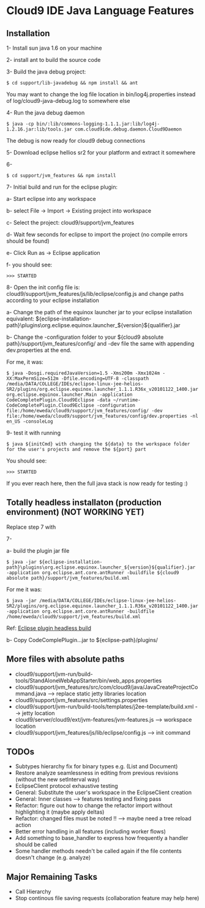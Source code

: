 # Cloud9 IDE Java Language Features

## Installation

1- Install sun java 1.6 on your machine

2- install ant to build the source code

3- Build the java debug project:

    $ cd support/lib-javadebug && npm install && ant

You may want to change the log file location in bin/log4j.properties instead of log/cloud9-java-debug.log to somewhere else

4- Run the java debug daemon

    $ java -cp bin/:lib/commons-logging-1.1.1.jar:lib/log4j-1.2.16.jar:lib/tools.jar com.cloud9ide.debug.daemon.Cloud9Daemon

The debug is now ready for cloud9 debug connections

5- Download eclipse hellios sr2 for your platform and extract it somewhere

6-

    $ cd support/jvm_features && npm install

7- Initial build and run for the eclipse plugin:

a- Start eclipse into any workspace

b- select File -> Import -> Existing project into workspace

c- Select the project: cloud9/support/jvm_features

d- Wait few seconds for eclipse to import the project (no compile errors should be found)

e- Click Run as -> Eclipse application

f- you should see:

    >>> STARTED

8- Open the init config file is: cloud9/support/jvm_features/js/lib/eclipse/config.js and change paths according to your eclipse installation

a- Change the path of the equinox launcher jar to your eclipse installation equivalent:
${eclipse-installation-path}\plugins\org.eclipse.equinox.launcher_${version}${qualifier}.jar

b- Change the -configuration folder to your ${cloud9 absolute path}/support/jvm_features/config/ and -dev file the same with appending dev.properties at the end.

For me, it was:

    $ java -Dosgi.requiredJavaVersion=1.5 -Xms200m -Xmx1024m -XX:MaxPermSize=512m -Dfile.encoding=UTF-8 -classpath /media/DATA/COLLEGE/IDEs/eclipse-linux-jee-helios-SR2/plugins/org.eclipse.equinox.launcher_1.1.1.R36x_v20101122_1400.jar org.eclipse.equinox.launcher.Main -application CodeCompletePlugin.Cloud9Eclipse -data ~/runtime-CodeCompletePlugin.Cloud9Eclipse -configuration file:/home/eweda/cloud9/support/jvm_features/config/ -dev file:/home/eweda/cloud9/support/jvm_features/config/dev.properties -nl en_US -consoleLog

9- test it with running

    $ java ${initCmd} with changing the ${data} to the workspace folder for the user's projects and remove the ${port} part

You should see:

    >>> STARTED

If you ever reach here, then the full java stack is now ready for testing :)

## Totally headless installaton (production environment) (NOT WORKING YET)

Replace step 7 with

7-

a- build the plugin jar file

    $ java -jar ${eclipse-installation-path}\plugins\org.eclipse.equinox.launcher_${version}${qualifier}.jar -application org.eclipse.ant.core.antRunner -buildfile ${cloud9 absolute path}/support/jvm_features/build.xml

For me it was:

    $ java -jar /media/DATA/COLLEGE/IDEs/eclipse-linux-jee-helios-SR2/plugins/org.eclipse.equinox.launcher_1.1.1.R36x_v20101122_1400.jar -application org.eclipse.ant.core.antRunner -buildfile /home/eweda/cloud9/support/jvm_features/build.xml

Ref: [Eclipse plugin headless build](http://eclipse.dzone.com/articles/headless-build-beginners-part)

b- Copy CodeComplePlugin...jar to ${eclipse-path}/plugins/


## More files with absolute paths
* cloud9/support/jvm-run/build-tools/StandAloneWebAppStarter/bin/web_apps.properties
* cloud9/support/jvm_features/src/com/cloud9/java/JavaCreateProjectCommand.java --> replace static jetty libraries location
* cloud9/support/jvm_features/src/settings.properties
* cloud9/support/jvm-run/build-tools/templates/j2ee-template/build.xml --> jetty location
* cloud9/server/cloud9/ext/jvm-features/jvm-features.js --> workspace location
* cloud9/support/jvm_features/js/lib/eclipse/config.js --> init command

## TODOs

* Subtypes hierarchy fix for binary types e.g. (List and Document)
* Restore analyze seamlessness in editing from previous revisions (without the new setInterval way)
* EclipseClient protocol exhaustive testing
* General: Substitute the user's workspace in the EclipseClient creation
* General: Inner classes --> features testing and fixing pass
* Refactor: figure out how to change the refactor import without highlighting it (maybe apply deltas)
* Refactor: changed files must be noted !! --> maybe need a tree reload action
* Better error handling in all features (including worker flows)
* Add something to base_handler to express how frequently a handler should be called
* Some handler methods needn't be called again if the file contents doesn't change (e.g. analyze)

## Major Remaining Tasks
* Call Hierarchy
* Stop continous file saving requests (collaboration feature may help here)
